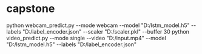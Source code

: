 # capstone

 python webcam_predict.py --mode webcam --model "D:/lstm_model.h5" --labels "D:/label_encoder.json" --scaler "D:/scaler.pkl" --buffer 30 
python video_predict.py --mode single --video "D:/input.mp4" --model "D:/lstm_model.h5" --labels "D:/label_encoder.json" 
